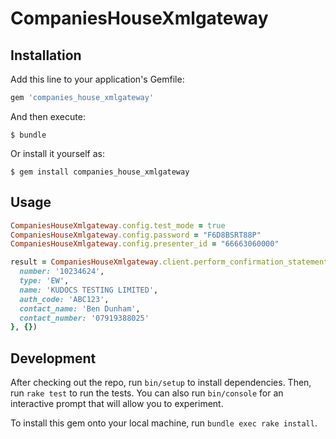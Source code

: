 # CompaniesHouseXmlgateway

## Installation

Add this line to your application's Gemfile:

```ruby
gem 'companies_house_xmlgateway'
```

And then execute:

    $ bundle

Or install it yourself as:

    $ gem install companies_house_xmlgateway

## Usage

```ruby
CompaniesHouseXmlgateway.config.test_mode = true
CompaniesHouseXmlgateway.config.password = "F6D8BSRT88P"
CompaniesHouseXmlgateway.config.presenter_id = "66663060000"

result = CompaniesHouseXmlgateway.client.perform_confirmation_statement({ 
  number: '10234624',
  type: 'EW',
  name: 'KUDOCS TESTING LIMITED',
  auth_code: 'ABC123',
  contact_name: 'Ben Dunham',
  contact_number: '07919388025'
}, {})
```

## Development

After checking out the repo, run `bin/setup` to install dependencies. Then, run `rake test` to run the tests. You can also run `bin/console` for an interactive prompt that will allow you to experiment.

To install this gem onto your local machine, run `bundle exec rake install`.